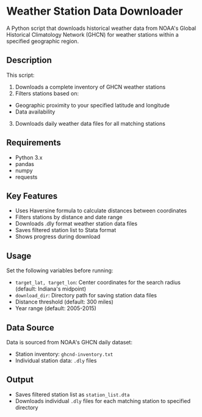 # Weather Station Data Downloader

A Python script that downloads historical weather data from NOAA's Global Historical Climatology Network (GHCN) for weather stations within a specified geographic region.

## Description

This script:
1. Downloads a complete inventory of GHCN weather stations
2. Filters stations based on:
  - Geographic proximity to your specified latitude and longitude
  - Data availability
3. Downloads daily weather data files for all matching stations

## Requirements

- Python 3.x
- pandas
- numpy
- requests

## Key Features

- Uses Haversine formula to calculate distances between coordinates
- Filters stations by distance and date range
- Downloads .dly format weather station data files
- Saves filtered station list to Stata format
- Shows progress during download

## Usage

Set the following variables before running:
- `target_lat, target_lon`: Center coordinates for the search radius (default: Indiana's midpoint)
- `download_dir`: Directory path for saving station data files
- Distance threshold (default: 300 miles)
- Year range (default: 2005-2015)

## Data Source

Data is sourced from NOAA's GHCN daily dataset:
- Station inventory: `ghcnd-inventory.txt`
- Individual station data: `.dly` files

## Output

- Saves filtered station list as `station_list.dta`
- Downloads individual `.dly` files for each matching station to specified directory
